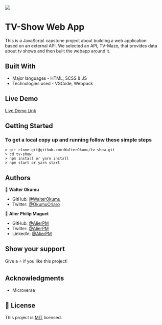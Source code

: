![](https://img.shields.io/badge/Microverse-blueviolet)

# TV-Show Web App

This is a JavaScript capstone project about building a web application based on an external API. We selected an API, TV-Maze, that provides data about tv shows and then built the webapp around it.

## Built With

- Major languages - HTML, SCSS & JS
- Technologies used - VSCode, Webpack

## Live Demo

[Live Demo Link](https://walterokumu.github.io/tv-show/)

## Getting Started

### To get a local copy up and running follow these simple steps

    > git clone git@github.com:WalterOkumu/tv-show.git
    > cd tv-show
    > npm install or yarn install
    > npm start or yarn start

## Authors

👤 **Walter Okumu**

- GitHub: [@WalterOkumu](https://github.com/WalterOkumu)
- Twitter: [@OkumuOriaro](https://twitter.com/OkumuOriaro)

👤 **Alier Philip Maguet**

- GitHub: [@AlierPM](https://github.com/AlierPM)
- Twitter: [@AlierPM](https://twitter.com/AlierPM)
- LinkedIn: [@AlierPM](https://www.linkedin.com/in/alier-philip-maguet-b11653203/)

## Show your support

Give a ⭐️ if you like this project!

## Acknowledgments

- Microverse

## 📝 License

This project is [MIT](./LICENSE) licensed.
